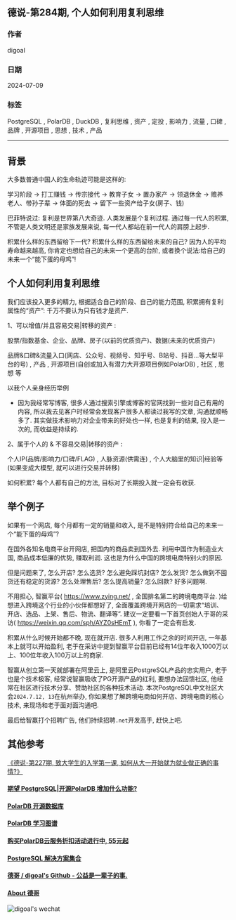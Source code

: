 ## 德说-第284期, 个人如何利用复利思维    
              
### 作者                                              
digoal                                              
                               
### 日期                                    
2024-07-09                       
                                              
### 标签        
PostgreSQL , PolarDB , DuckDB , 复利思维 , 资产 , 定投 , 影响力 , 流量 , 口碑 , 品牌 , 开源项目 , 思想 , 技术 , 产品      
                                      
----              
                 
## 背景      
大多数普通中国人的生命轨迹可能是这样的:    
  
学习阶段 -> 打工赚钱 -> 传宗接代 -> 教育子女 -> 置办家产 -> 领退休金 -> 赡养老人、带孙子辈 -> 体面的死去 -> 留下一些资产给子女(房子、钱)     
  
巴菲特说过: 复利是世界第八大奇迹. 人类发展是个复利过程. 通过每一代人的积累, 不管是人类文明还是家族发展来说, 每一代人都站在前一代人的肩膀上起步.    
  
积累什么样的东西留给下一代? 积累什么样的东西留给未来的自己? 因为人的平均寿命越来越高, 你肯定也想给自己的未来一个更高的台阶, 或者换个说法:给自己的未来一个“能下蛋的母鸡”!    
  
## 个人如何利用复利思维    
  
我们应该投入更多的精力, 根据适合自己的阶段、自己的能力范围, 积累拥有复利属性的“资产”:  千万不要认为只有钱才是资产.    
  
1、可以增值/并且容易交易|转移的资产 :   
  
股票/指数基金、企业、品牌、房子(以前的优质资产)、数据(未来的优质资产)        
  
品牌&口碑&流量入口(网店、公众号、视频号、知乎号、B站号、抖音...等大型平台的号) , 产品 , 开源项目(自创或加入有潜力大开源项目例如PolarDB) , 社区 , 思想 等    
    
以我个人亲身经历举例
- 因为我经常写博客, 很多人通过搜索引擎或博客的官网找到一些对自己有用的内容, 所以我去见客户时经常会发现客户很多人都读过我写的文章, 沟通就顺畅多了. 其实做技术影响力对企业带来的好处也一样, 也是复利的结果, 投入是一次的, 而收益是持续的.     
  
2、属于个人的 & 不容易交易|转移的资产 :   
  
个人IP(品牌/影响力/口碑/FLAG) , 人脉资源(供需连) , 个人大脑里的知识|经验等(如果变成大模型, 就可以进行交易并转移)     
  
如何积累? 每个人都有自己的方法, 目标对了长期投入就一定会有收获.   
   
## 举个例子    
如果有一个网店, 每个月都有一定的销量和收入, 是不是特别符合给自己的未来一个“能下蛋的母鸡”?    
  
在国外各知名电商平台开网店, 把国内的商品卖到国外去. 利用中国作为制造业大国, 商品成本低廉的优势, 赚取利润.  这也是为什么中国的跨境电商特别火的原因.  
  
但是问题来了, 怎么开店? 怎么选货? 怎么避免踩坑封店? 怎么发货? 怎么做到不囤货还有稳定的货源? 怎么处理售后? 怎么提高销量? 怎么回款? 好多问题啊.   
  
不用担心, 智赢平台( https://www.zying.net/ , 全国排名第二的跨境电商平台. )给想进入跨境这个行业的小伙伴都想好了, 全面覆盖跨境开网店的一切需求“培训、开店、选品、上架、售后、物流、翻译等”. 建议一定要看一下首页创始人于哥的采访( https://weixin.qq.com/sph/AYZ0sHEmT ), 你看了一定会有启发.    
  
积累从什么时候开始都不晚, 现在就开店.  很多人利用工作之余的时间开店, 一年基本上就可以开始盈利, 老于在采访中提到智赢平台目前已经有14位年收入1000万以上、100位年收入100万以上的商家.    
  
智赢从创立第一天就部署在阿里云上, 是阿里云PostgreSQL产品的忠实用户, 老于也是个技术极客, 经常说智赢吸收了PG开源产品的红利, 要想办法回馈社区, 他经常在社区进行技术分享、赞助社区的各种技术活动. 本次PostgreSQL中文社区大会`2024.7.12, 13`在杭州举办, 你如果想了解跨境电商如何开店、跨境电商的核心技术, 来现场和老于面对面沟通吧.    
  
最后给智赢打个招聘广告, 他们持续招聘`.net`开发高手, 赶快上吧.      
  
## 其他参考  
[《德说-第227期, 致大学生的入学第一课, 如何从大一开始就为就业做正确的事情?》](../202305/20230513_01.md)    
  
  
  
#### [期望 PostgreSQL|开源PolarDB 增加什么功能?](https://github.com/digoal/blog/issues/76 "269ac3d1c492e938c0191101c7238216")
  
  
#### [PolarDB 开源数据库](https://openpolardb.com/home "57258f76c37864c6e6d23383d05714ea")
  
  
#### [PolarDB 学习图谱](https://www.aliyun.com/database/openpolardb/activity "8642f60e04ed0c814bf9cb9677976bd4")
  
  
#### [购买PolarDB云服务折扣活动进行中, 55元起](https://www.aliyun.com/activity/new/polardb-yunparter?userCode=bsb3t4al "e0495c413bedacabb75ff1e880be465a")
  
  
#### [PostgreSQL 解决方案集合](../201706/20170601_02.md "40cff096e9ed7122c512b35d8561d9c8")
  
  
#### [德哥 / digoal's Github - 公益是一辈子的事.](https://github.com/digoal/blog/blob/master/README.md "22709685feb7cab07d30f30387f0a9ae")
  
  
#### [About 德哥](https://github.com/digoal/blog/blob/master/me/readme.md "a37735981e7704886ffd590565582dd0")
  
  
![digoal's wechat](../pic/digoal_weixin.jpg "f7ad92eeba24523fd47a6e1a0e691b59")
  
